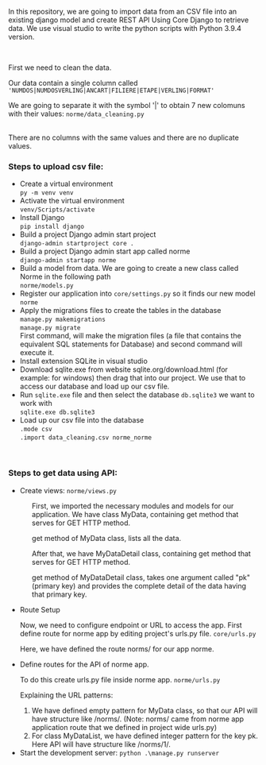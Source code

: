<p> In this repository, we are going to import data from an CSV file into an existing django model and create REST API Using Core Django to retrieve data. We use visual studio to write the python scripts with Python 3.9.4 version.</p>
<br>
<p>First we need to clean the data.</p>
<p>Our data contain a single column called <code>'NUMDOS|NUMDOSVERLING|ANCART|FILIERE|ETAPE|VERLING|FORMAT'</code></p>
<p>We are going to separate it with the symbol '|' to obtain 7 new colomuns with their values: <code>norme/data_cleaning.py</code></p>
<br>There are no columns with the same values and there are no duplicate values.
<br>
<h3>Steps to upload csv file:</h3>
<ul>
  <li>Create a virtual environment<br><code>py -m venv venv</code></li>
  <li>Activate the virtual environment<br><code>venv/Scripts/activate</code></li>
  <li>Install Django<br><code>pip install django</code></li>
  <li>Build a project Django admin start project<br><code>django-admin startproject core .</code></li>
  <li>Build a project Django admin start app called norme<br><code>django-admin startapp norme</code></li>
  <li>Build a model from data. We are going to create a new class called Norme in the following path<br><code>norme/models.py</code></li>
  <li>Register our application into <code>core/settings.py</code> so it finds our new model <code>norme</code></li>
  <li>Apply the migrations files to create the tables in the database<br><code>manage.py makemigrations</code> <br><code>manage.py migrate</code><br>First command, will make the migration files (a file that contains the equivalent SQL statements for Database) and second command will execute it.</li>
  <li>Install extension SQLite in visual studio</li>
  <li>Download sqlite.exe from website sqlite.org/download.html (for example: for windows) then drag that into our project. We use that to access our database and load up our csv file.</li>
  <li>Run <code>sqlite.exe</code> file and then select the database <code>db.sqlite3</code> we want to work with<br><code>sqlite.exe db.sqlite3</code></li>
  <li>Load up our csv file into the database<br><code>.mode csv</code><br><code>.import data_cleaning.csv norme_norme</code></li>
</ul>
<br>
<h3>Steps to get data using API:</h3>
<ul>
  <li>Create views: <code>norme/views.py</code></li>
    <ol>
      <p>First, we imported the necessary modules and models for our application. We have class MyData, containing get method that serves for GET HTTP method.</p>
      <p>get method of MyData class, lists all the data.</p>
      <p>After that, we have MyDataDetail class, containing get method that serves for GET HTTP method.</p>
      <p>get method of MyDataDetail class, takes one argument called "pk" (primary key) and provides the complete detail of the data having that primary key.</p>
    </ol> 
  <li>Route Setup</li>
  <p>Now, we need to configure endpoint or URL to access the app. First define route for norme app by editing project's urls.py file. <code>core/urls.py</code></p>
  <p>Here, we have defined the route norms/ for our app norme. </p>
  <li>Define routes for the API of norme app.</li>
  <p>To do this create urls.py file inside norme app. <code>norme/urls.py</code></p>
  <p>Explaining the URL patterns:</p>
  <ol>
    <li>We have defined empty pattern for MyData class, so that our API will have structure like <server_name:port>/norms/. (Note: norms/ came from norme app application route that we defined in project wide urls.py)</li>
    <li>For class MyDataList, we have defined integer pattern for the key pk. Here API will have structure like <server_name:port>/norms/1/.</li>
  </ol>
  <li>Start the development server:  <code>python .\manage.py runserver</code></li>
</ul>
